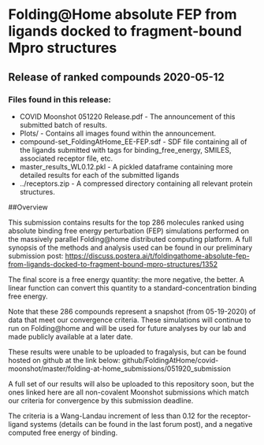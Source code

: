#  Folding@Home absolute FEP from ligands docked to fragment-bound Mpro structures
## Release of ranked compounds 2020-05-12

### Files found in this release:
* COVID Moonshot 051220 Release.pdf - The announcement of this submitted batch of results.
* Plots/ - Contains all images found within the announcement.
* compound-set_FoldingAtHome_EE-FEP.sdf - SDF file containing all of the ligands submitted with tags for binding_free_energy, SMILES, associated receptor file, etc.
* master_results_WL0.12.pkl - A pickled dataframe containing more detailed results for each of the submitted ligands
* ../receptors.zip - A compressed directory containing all relevant protein structures.

##Overview

This submission contains results for the top 286 molecules ranked using absolute binding free energy perturbation (FEP) simulations performed on the massively parallel Folding@home distributed computing platform. A full synopsis of the methods and analysis used can be found in our preliminary submission post:
https://discuss.postera.ai/t/foldingathome-absolute-fep-from-ligands-docked-to-fragment-bound-mpro-structures/1352

The final score is a free energy quantity: the more negative, the better. A linear function can convert this quantity to a standard-concentration binding free energy.

Note that these 286 compounds represent a snapshot (from 05-19-2020) of data that meet our convergence criteria. These simulations will continue to run on Folding@home and will be used for future analyses by our lab and made publicly available at a later date.

These results were unable to be uploaded to fragalysis, but can be found hosted on github at the link below:
github/FoldingAtHome/covid-moonshot/master/folding-at-home_submissions/051920_submission

A full set of our results will also be uploaded to this repository soon, but the ones linked here are all non-covalent Moonshot submissions which match our criteria for convergence by this submission deadline.

The criteria is a Wang-Landau increment of less than 0.12 for the receptor-ligand systems (details can be found in the last forum post), and a negative computed free energy of binding.

